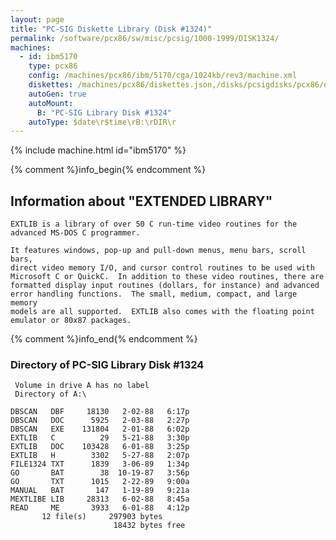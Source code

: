 ```yaml
---
layout: page
title: "PC-SIG Diskette Library (Disk #1324)"
permalink: /software/pcx86/sw/misc/pcsig/1000-1999/DISK1324/
machines:
  - id: ibm5170
    type: pcx86
    config: /machines/pcx86/ibm/5170/cga/1024kb/rev3/machine.xml
    diskettes: /machines/pcx86/diskettes.json,/disks/pcsigdisks/pcx86/diskettes.json
    autoGen: true
    autoMount:
      B: "PC-SIG Library Disk #1324"
    autoType: $date\r$time\rB:\rDIR\r
---
```


{% include machine.html id="ibm5170" %}

{% comment %}info_begin{% endcomment %}

## Information about "EXTENDED LIBRARY"

    EXTLIB is a library of over 50 C run-time video routines for the
    advanced MS-DOS C programmer.
    
    It features windows, pop-up and pull-down menus, menu bars, scroll bars,
    direct video memory I/O, and cursor control routines to be used with
    Microsoft C or QuickC.  In addition to these video routines, there are
    formatted display input routines (dollars, for instance) and advanced
    error handling functions.  The small, medium, compact, and large memory
    models are all supported.  EXTLIB also comes with the floating point
    emulator or 80x87 packages.
{% comment %}info_end{% endcomment %}


### Directory of PC-SIG Library Disk #1324

     Volume in drive A has no label
     Directory of A:\

    DBSCAN   DBF     18130   2-02-88   6:17p
    DBSCAN   DOC      5925   2-03-88   2:27p
    DBSCAN   EXE    131804   2-01-88   6:02p
    EXTLIB   C          29   5-21-88   3:30p
    EXTLIB   DOC    103428   6-01-88   3:25p
    EXTLIB   H        3302   5-27-88   2:07p
    FILE1324 TXT      1839   3-06-89   1:34p
    GO       BAT        38  10-19-87   3:56p
    GO       TXT      1015   2-22-89   9:00a
    MANUAL   BAT       147   1-19-89   9:21a
    MEXTLIBE LIB     28313   6-02-88   8:45a
    READ     ME       3933   6-01-88   4:12p
           12 file(s)     297903 bytes
                           18432 bytes free
